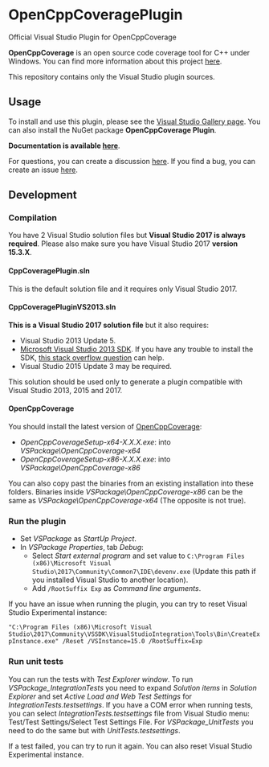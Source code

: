 # OpenCppCoveragePlugin
Official Visual Studio Plugin for OpenCppCoverage

**OpenCppCoverage** is an open source code coverage tool for C++ under Windows. You can find more information about this project [here](https://opencppcoverage.codeplex.com/).

This repository contains only the Visual Studio plugin sources.

## Usage

To install and use this plugin, please see the [Visual Studio Gallery page](https://visualstudiogallery.msdn.microsoft.com/f45b8e13-f847-4b3b-92df-984df633b60e).
You can also install the NuGet package **OpenCppCoverage Plugin**.

**Documentation is available [here](https://github.com/OpenCppCoverage/OpenCppCoveragePlugin/wiki)**.

For questions, you can create a discussion [here](https://opencppcoverage.codeplex.com/discussions).
If you find a bug, you can create an issue [here](https://opencppcoverage.codeplex.com/workitem/list/basic).

## Development

### Compilation
You have 2 Visual Studio solution files but **Visual Studio 2017 is always required**.
Please also make sure you have Visual Studio 2017 **version 15.3.X**.

#### CppCoveragePlugin.sln
This is the default solution file and it requires only Visual Studio 2017.

#### CppCoveragePluginVS2013.sln
**This is a Visual Studio 2017 solution file** but it also requires:
 * Visual Studio 2013 Update 5.
 * [Microsoft Visual Studio 2013 SDK](https://visualstudiogallery.msdn.microsoft.com/842766ba-1f32-40cf-8617-39365ebfc134/view/). If you have any trouble to install the SDK, [this stack overflow question](https://stackoverflow.com/questions/22949411/visual-studio-2012-install-fails-program-compatibility-mode-is-on/23114542) can help.
 * Visual Studio 2015 Update 3 may be required.
 
This solution should be used only to generate a plugin compatible with Visual Studio 2013, 2015 and 2017.

#### OpenCppCoverage
You should install the latest version of [OpenCppCoverage](https://opencppcoverage.codeplex.com/releases):
* *OpenCppCoverageSetup-x64-X.X.X.exe*: into *VSPackage\OpenCppCoverage-x64* 
* *OpenCppCoverageSetup-x86-X.X.X.exe*: into *VSPackage\OpenCppCoverage-x86*

You can also copy past the binaries from an existing installation into these folders.
Binaries inside *VSPackage\OpenCppCoverage-x86* can be the same as *VSPackage\OpenCppCoverage-x64* (The opposite is not true).  

### Run the plugin

* Set *VSPackage* as *StartUp Project*.
* In *VSPackage Properties*, tab *Debug*:
  * Select *Start external program* and set value to `C:\Program Files (x86)\Microsoft Visual Studio\2017\Community\Common7\IDE\devenv.exe` (Update this path if you installed Visual Studio to another location).
  * Add `/RootSuffix Exp` as *Command line arguments*.

If you have an issue when running the plugin, you can try to reset Visual Studio Experimental instance:

`"C:\Program Files (x86)\Microsoft Visual Studio\2017\Community\VSSDK\VisualStudioIntegration\Tools\Bin\CreateExpInstance.exe" /Reset /VSInstance=15.0 /RootSuffix=Exp`

### Run unit tests

You can run the tests with *Test Explorer window*.
To run *VSPackage_IntegrationTests* you need to expand *Solution items* in *Solution Explorer* and set *Active Load and Web Test Settings* for *IntegrationTests.testsettings*. If you have a COM error when running tests, you can select *IntegrationTests.testsettings* file from Visual Studio menu: Test/Test Settings/Select Test Settings File.
For *VSPackage_UnitTests* you need to do the same but with *UnitTests.testsettings*.

If a test failed, you can try to run it again. You can also reset Visual Studio Experimental instance.
